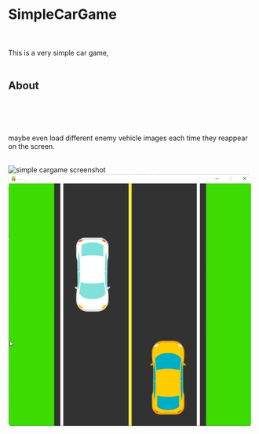 # SimpleCarGame

<br>
<br>
This is a very simple car game, 
<br>

<br>
<h2>About</h2>

<br>

<br>

<br>

<br>
maybe even load different enemy vehicle images each time they reappear on the screen.
<br>
<br>

![simple cargame screenshot](https://user-images.githubusercontent.com/32107652/162980293-9d86b030-dcad-4427-8048-fd5498951dcb.png)
![Screenshot](screenshot.png)

